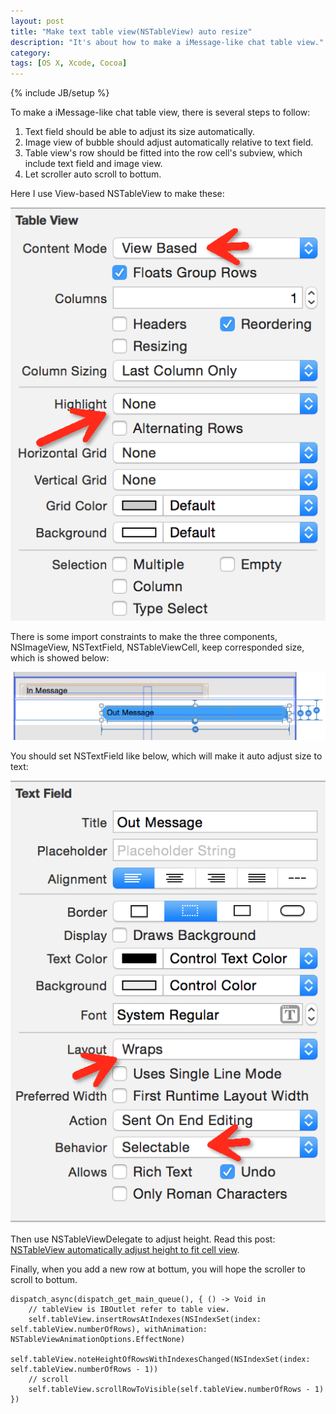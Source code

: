 ```yaml
---
layout: post
title: "Make text table view(NSTableView) auto resize"
description: "It's about how to make a iMessage-like chat table view."
category: 
tags: [OS X, Xcode, Cocoa]
---
```

{% include JB/setup %}

To make a iMessage-like chat table view, there is several steps to follow:

1. Text field should be able to adjust its size automatically.
2. Image view of bubble should adjust automatically relative to text field.
3. Table view's row should be fitted into the row cell's subview, which include text field and image view.
4. Let scroller auto scroll to bottum.

Here I use View-based NSTableView to make these:

![Table view settings](/assets/img/table_view_settings.png)

There is some import constraints to make the three components, NSImageView, NSTextField, NSTableViewCell, keep corresponded size, which is showed below:

![Cell contraint settings](/assets/img/cell_constraint.png)

You should set NSTextField like below, which will make it auto adjust size to text:

![Text field settings](/assets/img/text_field_settings.png)

Then use NSTableViewDelegate to adjust height. Read this post: [NSTableView automatically adjust height to fit cell view](http://jyhong836.github.io/2015/08/04/nstableview-automatically-adjust-height-to-fit-cell-view/).

Finally, when you add a new row at bottum, you will hope the scroller to scroll to bottum.

    dispatch_async(dispatch_get_main_queue(), { () -> Void in
        // tableView is IBOutlet refer to table view.
        self.tableView.insertRowsAtIndexes(NSIndexSet(index: self.tableView.numberOfRows), withAnimation: NSTableViewAnimationOptions.EffectNone)
        self.tableView.noteHeightOfRowsWithIndexesChanged(NSIndexSet(index: self.tableView.numberOfRows - 1))
        // scroll
        self.tableView.scrollRowToVisible(self.tableView.numberOfRows - 1)
    })


